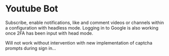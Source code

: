 # Youtube Bot

Subscribe, enable notifications, like and comment videos or channels within a configuration with headless mode.
Logging in to Google is also working once 2FA has been input with head mode.

Will not work without intervention with new implementation of captcha prompts during sign in...